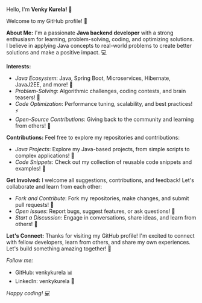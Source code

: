 Hello, I'm <strong> Venky Kurela!</strong> 👋
 
Welcome to my GitHub profile! 🌟
 
<strong>About Me:</strong>
I'm a passionate <strong>Java backend developer</strong> with a strong enthusiasm for learning, problem-solving, coding, and optimizing solutions. I believe in applying Java concepts to real-world problems to create better solutions and make a positive impact. 💻
 
<strong>Interests:</strong>
- *Java Ecosystem*: Java, Spring Boot, Microservices, Hibernate, JavaJ2EE, and more! 🌱
- *Problem-Solving*: Algorithmic challenges, coding contests, and brain teasers! 🤔
- *Code Optimization*: Performance tuning, scalability, and best practices! ⚡️
- *Open-Source Contributions*: Giving back to the community and learning from others! 🌈
 
<strong>Contributions:</strong>
Feel free to explore my repositories and contributions:
 
- *Java Projects*: Explore my Java-based projects, from simple scripts to complex applications! 📁
- *Code Snippets*: Check out my collection of reusable code snippets and examples! 📝
 
<strong>Get Involved:</strong>
I welcome all suggestions, contributions, and feedback! Let's collaborate and learn from each other:
 
- *Fork and Contribute*: Fork my repositories, make changes, and submit pull requests! 🌱
- *Open Issues*: Report bugs, suggest features, or ask questions! 📣
- *Start a Discussion*: Engage in conversations, share ideas, and learn from others! 💬
 
<strong>Let's Connect:</strong>
Thanks for visiting my GitHub profile! I'm excited to connect with fellow developers, learn from others, and share my own experiences. Let's build something amazing together! 🚀
 
*Follow me:*
- GitHub: venkykurela 📊
- LinkedIn: venkykurela 💼
 
*Happy coding! 💻*
